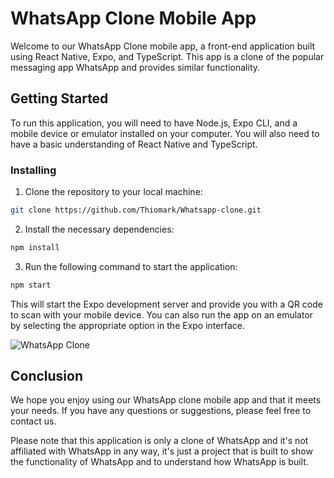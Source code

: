 # WhatsApp Clone Mobile App
Welcome to our WhatsApp Clone mobile app, a front-end application built using React Native, Expo, and TypeScript. This app is a clone of the popular messaging app WhatsApp and provides similar functionality.

## Getting Started
To run this application, you will need to have Node.js, Expo CLI, and a mobile device or emulator installed on your computer. You will also need to have a basic understanding of React Native and TypeScript.

### Installing
1. Clone the repository to your local machine:
```sh
git clone https://github.com/Thiomark/Whatsapp-clone.git
```
2. Install the necessary dependencies:
```sh
npm install
```
3. Run the following command to start the application:
```sh
npm start
```
This will start the Expo development server and provide you with a QR code to scan with your mobile device. You can also run the app on an emulator by selecting the appropriate option in the Expo interface.

![WhatsApp Clone](https://res.cloudinary.com/thiomark/image/upload/v1674198775/portfolio/whatsapp-thumbnail.jpg)

## Conclusion
We hope you enjoy using our WhatsApp clone mobile app and that it meets your needs. If you have any questions or suggestions, please feel free to contact us.

Please note that this application is only a clone of WhatsApp and it's not affiliated with WhatsApp in any way, it's just a project that is built to show the functionality of WhatsApp and to understand how WhatsApp is built.